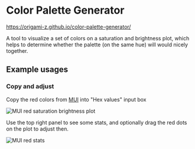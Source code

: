 # Color Palette Generator

https://origami-z.github.io/color-palette-generator/

A tool to visualize a set of colors on a saturation and brightness plot, which helps to determine whether the palette (on the same hue) will would nicely together.

## Example usages

### Copy and adjust

Copy the red colors from [MUI](https://mui.com/material-ui/customization/color/#color-palette) into "Hex values" input box

![MUI red saturation brightness plot](https://user-images.githubusercontent.com/5257855/163385081-77f9d3b8-ac2b-41cf-b875-f31f6f997047.png)

Use the top right panel to see some stats, and optionally drag the red dots on the plot to adjust then.

![MUI red stats](https://user-images.githubusercontent.com/5257855/163385231-6081cd34-cccc-4c40-b46b-3532147dedc9.png)
